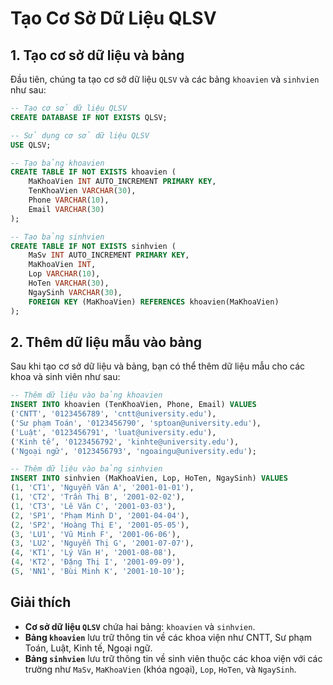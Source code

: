 
# Tạo Cơ Sở Dữ Liệu QLSV

## 1. Tạo cơ sở dữ liệu và bảng

Đầu tiên, chúng ta tạo cơ sở dữ liệu `QLSV` và các bảng `khoavien` và `sinhvien` như sau:

```sql
-- Tạo cơ sở dữ liệu QLSV
CREATE DATABASE IF NOT EXISTS QLSV;

-- Sử dụng cơ sở dữ liệu QLSV
USE QLSV;

-- Tạo bảng khoavien
CREATE TABLE IF NOT EXISTS khoavien (
    MaKhoaVien INT AUTO_INCREMENT PRIMARY KEY,
    TenKhoaVien VARCHAR(30),
    Phone VARCHAR(10),
    Email VARCHAR(30)
);

-- Tạo bảng sinhvien
CREATE TABLE IF NOT EXISTS sinhvien (
    MaSv INT AUTO_INCREMENT PRIMARY KEY,
    MaKhoaVien INT,
    Lop VARCHAR(10),
    HoTen VARCHAR(30),
    NgaySinh VARCHAR(30),
    FOREIGN KEY (MaKhoaVien) REFERENCES khoavien(MaKhoaVien)
);
```

## 2. Thêm dữ liệu mẫu vào bảng

Sau khi tạo cơ sở dữ liệu và bảng, bạn có thể thêm dữ liệu mẫu cho các khoa và sinh viên như sau:

```sql
-- Thêm dữ liệu vào bảng khoavien
INSERT INTO khoavien (TenKhoaVien, Phone, Email) VALUES
('CNTT', '0123456789', 'cntt@university.edu'),
('Sư phạm Toán', '0123456790', 'sptoan@university.edu'),
('Luật', '0123456791', 'luat@university.edu'),
('Kinh tế', '0123456792', 'kinhte@university.edu'),
('Ngoại ngữ', '0123456793', 'ngoaingu@university.edu');

-- Thêm dữ liệu vào bảng sinhvien
INSERT INTO sinhvien (MaKhoaVien, Lop, HoTen, NgaySinh) VALUES
(1, 'CT1', 'Nguyễn Văn A', '2001-01-01'),
(1, 'CT2', 'Trần Thị B', '2001-02-02'),
(1, 'CT3', 'Lê Văn C', '2001-03-03'),
(2, 'SP1', 'Phạm Minh D', '2001-04-04'),
(2, 'SP2', 'Hoàng Thị E', '2001-05-05'),
(3, 'LU1', 'Vũ Minh F', '2001-06-06'),
(3, 'LU2', 'Nguyễn Thị G', '2001-07-07'),
(4, 'KT1', 'Lý Văn H', '2001-08-08'),
(4, 'KT2', 'Đặng Thị I', '2001-09-09'),
(5, 'NN1', 'Bùi Minh K', '2001-10-10');
```

## Giải thích

- **Cơ sở dữ liệu `QLSV`** chứa hai bảng: `khoavien` và `sinhvien`.
- **Bảng `khoavien`** lưu trữ thông tin về các khoa viện như CNTT, Sư phạm Toán, Luật, Kinh tế, Ngoại ngữ.
- **Bảng `sinhvien`** lưu trữ thông tin về sinh viên thuộc các khoa viện với các trường như `MaSv`, `MaKhoaVien` (khóa ngoại), `Lop`, `HoTen`, và `NgaySinh`.
